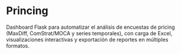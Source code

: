 # Princing
Dashboard Flask para automatizar el análisis de encuestas de pricing (MaxDiff, ComStrat/MOCA y series temporales), con carga de Excel, visualizaciones interactivas y exportación de reportes en múltiples formatos.
